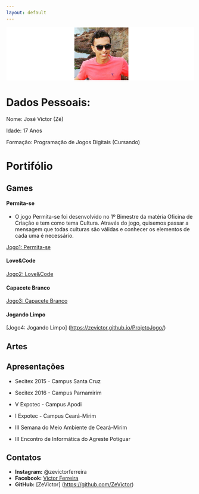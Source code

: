 ```yaml
---
layout: default
---
```




![Autor](Eu3.png)

# Dados Pessoais:

Nome: José Victor (Zé)

Idade: 17 Anos

Formação: Programação de Jogos Digitais (Cursando)

# Portifólio

## Games

#### Permita-se


* O jogo Permita-se foi desenvolvido no 1º Bimestre da matéria Oficina de Criação e tem como tema Cultura. Através do jogo, quisemos passar a mensagem que todas culturas são válidas e conhecer os elementos de cada uma é necessário. 

[Jogo1: Permita-se](https://zevictor.github.io/Permita-se/)

#### Love&Code

[Jogo2: Love&Code](https://zevictor.github.io/Love&Code/)

#### Capacete Branco

[Jogo3: Capacete Branco](https://zevictor.github.io/CapWhite/)

#### Jogando Limpo

[Jogo4: Jogando Limpo] (https://zevictor.github.io/ProjetoJogo/)

## Artes

## Apresentações

* Secitex 2015 - Campus Santa Cruz

* Secitex 2016 - Campus Parnamirim

* V Expotec - Campus Apodi

* I Expotec - Campus Ceará-Mirim

* III Semana do Meio Ambiente de Ceará-Mirim

* III Encontro de Informática do Agreste Potiguar

## Contatos

* **Instagram:** @zevictorferreira
* **Facebook:** [Victor Ferreira](https://www.facebook.com/victor.gatopb)
* **GitHub:** [ZeVictor] (https://github.com/ZeVictor)

